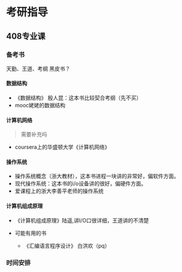 # 考研指导

## 408专业课

### 备考书
天勤、王道、考纲 黑皮书？

#### 数据结构
- 《数据结构》 殷人昆：这本书比较契合考纲（先不买）
- mooc姥姥的数据结构


#### 计算机网络
>需要补充吗
- coursera上的华盛顿大学《计算机网络》

#### 操作系统
- 操作系统概念（浙大教材），这本书进程一块讲的非常好，偏软件方面。
- 现代操作系统：这本书的i/o设备讲的很好，偏硬件方面。
- 爱课程上的浙大李善平老师的操作系统


#### 计算机组成原理
- 《计算机组成原理》陆遥,讲I/O口很详细，王道讲的不清楚

- 可能有用的书
    - 《汇编语言程序设计》 白洪欢（pq）



### 时间安排













